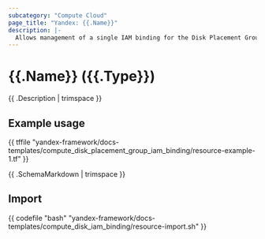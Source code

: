 ```yaml
---
subcategory: "Compute Cloud"
page_title: "Yandex: {{.Name}}"
description: |-
  Allows management of a single IAM binding for the Disk Placement Group.
---
```


# {{.Name}} ({{.Type}})

{{ .Description | trimspace }}

## Example usage

{{ tffile "yandex-framework/docs-templates/compute_disk_placement_group_iam_binding/resource-example-1.tf" }}

{{ .SchemaMarkdown | trimspace }}

## Import

{{ codefile "bash" "yandex-framework/docs-templates/compute_disk_iam_binding/resource-import.sh" }}
```
